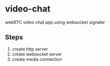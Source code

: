 # video-chat
webRTC video chat app using websocket signaler

## Steps

1. create http server
2. create websocket server
3. create media connection
